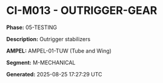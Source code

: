# CI-M013 - OUTRIGGER-GEAR

**Phase:** 05-TESTING

**Description:** Outrigger stabilizers

**AMPEL:** AMPEL-01-TUW (Tube and Wing)

**Segment:** M-MECHANICAL

**Generated:** 2025-08-25 17:27:29 UTC
